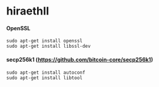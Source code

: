 # hiraethII
#### OpenSSL
```
sudo apt-get install openssl
sudo apt-get install libssl-dev
```
#### secp256k1 (https://github.com/bitcoin-core/secp256k1)
```
sudo apt-get install autoconf
sudo apt-get install libtool
```



    
    



